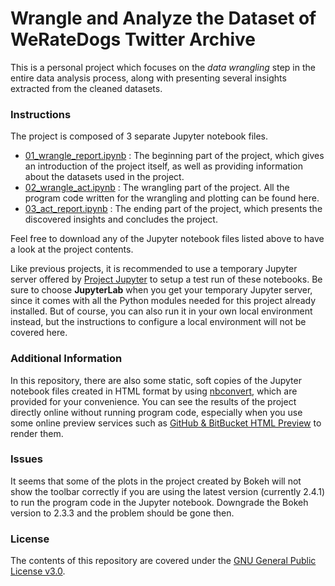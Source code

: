 # Wrangle and Analyze the Dataset of WeRateDogs Twitter Archive

This is a personal project which focuses on the *data wrangling* step in the entire data analysis process, along with presenting several insights extracted from the cleaned datasets.

### Instructions

The project is composed of 3 separate Jupyter notebook files.

- [01_wrangle_report.ipynb](https://github.com/ZXKUQYB/nd002-project4/blob/main/01_wrangle_report.ipynb) : The beginning part of the project, which gives an introduction of the project itself, as well as providing information about the datasets used in the project.
- [02_wrangle_act.ipynb](https://github.com/ZXKUQYB/nd002-project4/blob/main/02_wrangle_act.ipynb) : The wrangling part of the project. All the program code written for the wrangling and plotting can be found here.
- [03_act_report.ipynb](https://github.com/ZXKUQYB/nd002-project4/blob/main/03_act_report.ipynb) : The ending part of the project, which presents the discovered insights and concludes the project.

Feel free to download any of the Jupyter notebook files listed above to have a look at the project contents.

Like previous projects, it is recommended to use a temporary Jupyter server offered by [Project Jupyter](https://jupyter.org/try) to setup a test run of these notebooks. Be sure to choose **JupyterLab** when you get your temporary Jupyter server, since it comes with all the Python modules needed for this project already installed. But of course, you can also run it in your own local environment instead, but the instructions to configure a local environment will not be covered here.

### Additional Information

In this repository, there are also some static, soft copies of the Jupyter notebook files created in HTML format by using [nbconvert](https://nbconvert.readthedocs.io), which are provided for your convenience. You can see the results of the project directly online without running program code, especially when you use some online preview services such as [GitHub & BitBucket HTML Preview](https://htmlpreview.github.io/) to render them.

### Issues

It seems that some of the plots in the project created by Bokeh will not show the toolbar correctly if you are using the latest version (currently 2.4.1) to run the program code in the Jupyter notebook. Downgrade the Bokeh version to 2.3.3 and the problem should be gone then.

### License

The contents of this repository are covered under the [GNU General Public License v3.0](https://github.com/ZXKUQYB/nd002-project4/blob/main/LICENSE).
